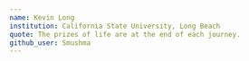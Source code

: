 ```yaml
---
name: Kevin Long
institution: California State University, Long Beach
quote: The prizes of life are at the end of each journey.
github_user: Smushma
---
```

